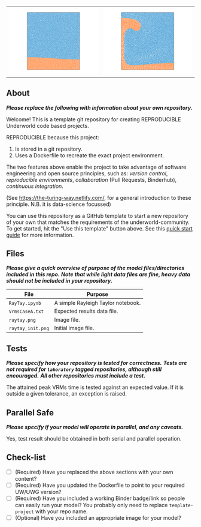 <table><tr><td><img src='./raytay_init.png'></td><td><img src='./raytay.png'></td></tr></table>

About
-----
**_Please replace the following with information about your own repository._**

Welcome! This is a template git repository for creating REPRODUCIBLE Underworld code based projects.

REPRODUCIBLE because this project:
1. Is stored in a git repository.
2. Uses a Dockerfile to recreate the exact project environment.

The two features above enable the project to take advantage of software engineering and open source principles, such as:
_version control_, _reproducible environments_, _collaboration_ (Pull Requests, Binderhub), _continuous integration_. 

(See https://the-turing-way.netlify.com/, for a general introduction to these principle. N.B. it is data-science focussed)  

You can use this repository as a GitHub template to start a new repository of your own that matches the requirements of the underworld-community. To get started, hit the "Use this template" button above. See this [quick start guide]( https://github.com/underworld-community/template-project/wiki/Quick-start) for more information.


Files
-----
**_Please give a quick overview of purpose of the model files/directories included in this repo._**
**_Note that while light data files are fine,  heavy data should not be included in your repository._**

File | Purpose
--- | ---
`RayTay.ipynb` | A simple Rayleigh Taylor notebook. 
`VrmsCaseA.txt`| Expected results data file. 
`raytay.png` | Image file.
`raytay_init.png` | Initial image file.

Tests
-----
**_Please specify how your repository is tested for correctness._**
**_Tests are not required for `laboratory` tagged repositories, although still encouraged._**
**_All other repositories must include a test._**

The attained peak VRMs time is tested against an expected value. If it is outside a given tolerance, an exception is raised.

Parallel Safe
-------------
**_Please specify if your model will operate in parallel, and any caveats._**

Yes, test result should be obtained in both serial and parallel operation.

Check-list
----------
- [ ] (Required) Have you replaced the above sections with your own content? 
- [ ] (Required) Have you updated the Dockerfile to point to your required UW/UWG version? 
- [ ] (Required) Have you included a working Binder badge/link so people can easily run your model?
                 You probably only need to replace `template-project` with your repo name. 
- [ ] (Optional) Have you included an appropriate image for your model? 
